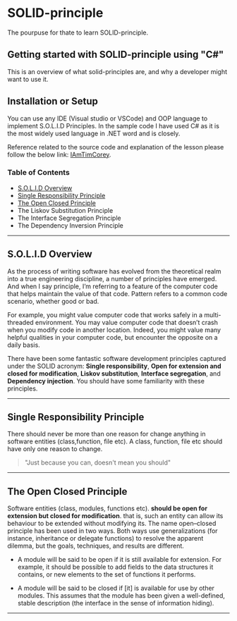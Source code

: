 # SOLID-principle

The pourpuse for thate to learn SOLID-principle.

## Getting started with SOLID-principle using "C#"

This is an overview of what solid-principles are, and why a developer might want to use it.

## Installation or Setup

You can use any IDE (Visual studio or VSCode) and OOP language to implement S.O.L.I.D Principles. In the sample code I
have used C# as it is the most widely used language in .NET word and is closely.

Reference related to the source code and explanation of the lesson please follow the below link:
[IAmTimCorey](https://www.youtube.com/user/IAmTimCorey/videos "The best easy videos for developers").

### Table of Contents

- [S.O.L.I.D Overview](#solid_o_verview)
- [Single Responsibility Principle](#single_responsibility_principle)
- [The Open Closed Principle](#the_open_closed_principle)
- The Liskov Substitution Principle
- The Interface Segregation Principle
- The Dependency Inversion Principle

-------------------------------------------------------------

## S.O.L.I.D Overview

As the process of writing software has evolved from the theoretical realm into a true engineering discipline, a number of principles have emerged. And when I say principle, I’m referring to a feature of the computer code that helps maintain the value of that code. Pattern refers to a common code scenario, whether good or bad.

For example, you might value computer code that works safely in a multi-threaded environment. You may value computer code that doesn’t crash when you modify code in another location. Indeed, you might value many helpful qualities in your computer code, but encounter the opposite on a daily basis.

There have been some fantastic software development principles captured under the SOLID acronym:
 **Single responsibility**, **Open for extension and closed for modification**, **Liskov substitution**, **Interface segregation**, and **Dependency injection**. You should have some familiarity with these principles.

-------------------------------------------------------------

## Single Responsibility Principle

There should never be more than one reason for change anything in software entities (class,function, file etc). A class, function, file etc should have only one reason to change.
> "Just because you can, doesn't mean you should"  

-------------------------------------------------------------

## The Open Closed Principle

Software entities (class, modules, functions etc).
**should be open for extension but closed for modification**.
that is, such an entity can allow its behaviour to be extended without modifying its.
The name open–closed principle has been used in two ways. Both ways use generalizations (for instance, inheritance or delegate functions) to resolve the apparent dilemma, but the goals, techniques, and results are different.

- A module will be said to be open if it is still available for extension. For example, it should be possible to add fields to the data structures it contains, or new elements to the set of functions it performs.

- A module will be said to be closed if [it] is available for use by other modules. This assumes that the module has been given a well-defined, stable description (the interface in the sense of information hiding).

-------------------------------------------------------------
